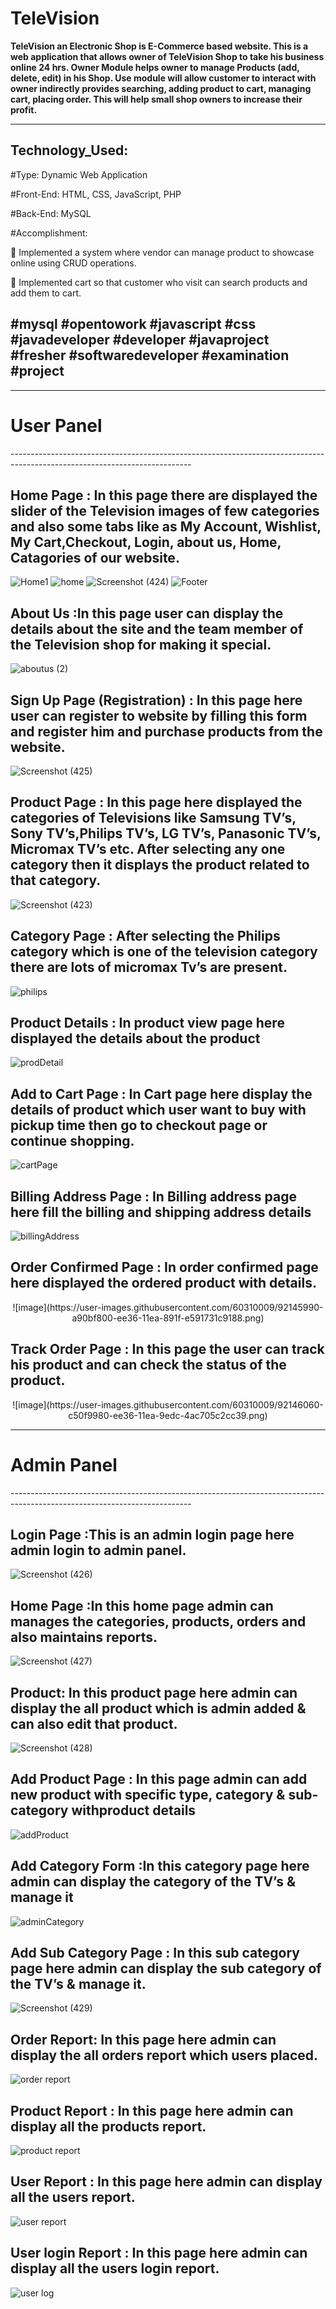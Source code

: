 # TeleVision
<b>TeleVision an Electronic Shop is E-Commerce based website. This is a web application that allows owner of TeleVision Shop to take his business online 24 hrs. Owner Module helps owner to manage Products (add, delete, edit) in his Shop. Use module will allow customer to interact with owner indirectly provides searching, adding product to cart, managing cart, placing order. This will help small shop owners to increase their profit.</b>

---------------------------------------------------------------------------------------------------------------------------
Technology_Used:
---------------------------------------------------------------------------------------------------------------------------

#Type: Dynamic Web Application

#Front-End: HTML, CSS, JavaScript, PHP

#Back-End: MySQL

#Accomplishment:

 Implemented a system where vendor can manage product to showcase online using CRUD operations.

 Implemented cart so that customer who visit can search products and add them to cart.

#mysql #opentowork #javascript #css #javadeveloper #developer #javaproject #fresher #softwaredeveloper #examination #project
---------------------------------------------------------------------------------------------------------------------------


---------------------------------------------------------------------------------------------------------------------------
<h1>User Panel</h1>
---------------------------------------------------------------------------------------------------------------------------


Home Page :  In this page there are displayed the slider of the Television images of few categories and also some tabs like as My Account, Wishlist, My Cart,Checkout, Login, about us, Home, Catagories of our website. 
 ---------------------------------------------------------------------------------------------------------------------------
![Home1](https://user-images.githubusercontent.com/60310009/92134412-1d3e9f80-ee27-11ea-9053-0382ad436809.png)
![home](https://user-images.githubusercontent.com/60310009/92143669-377e7a80-ee33-11ea-863f-7f05c7887f29.png)
![Screenshot (424)](https://user-images.githubusercontent.com/60310009/92143805-6694ec00-ee33-11ea-9f8f-ae34ed1733f8.png)
![Footer](https://user-images.githubusercontent.com/60310009/92144012-b673b300-ee33-11ea-964e-87ec79a74697.png)


About Us :In this page user can display the details about the site and the team member of the Television shop for making it special.
---------------------------------------------------------------------------------------------------------------------------
![aboutus (2)](https://user-images.githubusercontent.com/60310009/92144233-0b172e00-ee34-11ea-8751-ccfe9a5efb42.png)


Sign Up Page (Registration) : In this page here user can register to website by filling this form and register him and purchase products from the website. 
 ---------------------------------------------------------------------------------------------------------------------------
![Screenshot (425)](https://user-images.githubusercontent.com/60310009/92144548-7f51d180-ee34-11ea-991c-d945e1df3b3e.png)


Product Page : In this page here displayed the categories of Televisions like Samsung TV’s, Sony TV’s,Philips TV’s, LG TV’s, Panasonic TV’s, Micromax TV’s etc. After selecting any one category then it displays the product related to that category.
 ---------------------------------------------------------------------------------------------------------------------------
![Screenshot (423)](https://user-images.githubusercontent.com/60310009/92144693-b45e2400-ee34-11ea-9a37-ba3f177e6100.png)


Category Page : After selecting the Philips category which is one of the television category there are lots of micromax Tv’s are present.
 ---------------------------------------------------------------------------------------------------------------------------
![philips](https://user-images.githubusercontent.com/60310009/92144813-e1aad200-ee34-11ea-87b4-69628bc11a81.png)


Product Details : In product view page here displayed the details about the product
 ---------------------------------------------------------------------------------------------------------------------------
![prodDetail](https://user-images.githubusercontent.com/60310009/92144899-0606ae80-ee35-11ea-9e3d-b7f6cb54f49f.png)


 Add to Cart Page : In Cart page here display the details of product which user want to buy with pickup time then go to checkout page or continue shopping.
 ---------------------------------------------------------------------------------------------------------------------------
![cartPage](https://user-images.githubusercontent.com/60310009/92145219-83caba00-ee35-11ea-8c22-1d7293c6613d.png)



Billing Address Page : In Billing address page here fill the billing and shipping address details
 ---------------------------------------------------------------------------------------------------------------------------
![billingAddress](https://user-images.githubusercontent.com/60310009/92145030-3cdcc480-ee35-11ea-871d-9b7ad1ed497f.png)


 Order Confirmed Page : In order confirmed page here displayed the ordered product with details.
 ---------------------------------------------------------------------------------------------------------------------------
<center>![image](https://user-images.githubusercontent.com/60310009/92145990-a90bf800-ee36-11ea-891f-e591731c9188.png)</center>

 Track Order Page : In this page the user can track his product and can check the status of the product.
 ---------------------------------------------------------------------------------------------------------------------------
<center>![image](https://user-images.githubusercontent.com/60310009/92146060-c50f9980-ee36-11ea-9edc-4ac705c2cc39.png)</center>

---------------------------------------------------------------------------------------------------------------------------
<h1>Admin Panel</h1>
---------------------------------------------------------------------------------------------------------------------------

 Login Page :This is an admin login page here admin login to admin panel. 
 ---------------------------------------------------------------------------------------------------------------------------
![Screenshot (426)](https://user-images.githubusercontent.com/60310009/92145795-61856c00-ee36-11ea-85a3-22c08b3587e7.png)

 
 Home Page :In this home page admin can manages the categories, products, orders and also maintains reports.
 ---------------------------------------------------------------------------------------------------------------------------
![Screenshot (427)](https://user-images.githubusercontent.com/60310009/92146215-02742700-ee37-11ea-9f58-fbe379b51d79.png)

Product: In this product page here admin can display the all product which is admin added & can also edit that product.
 ---------------------------------------------------------------------------------------------------------------------------
![Screenshot (428)](https://user-images.githubusercontent.com/60310009/92146464-639bfa80-ee37-11ea-887d-d8c2be6cf2a7.png)


Add Product Page : In this page admin can add new product with specific type, category & sub-category withproduct details
 ---------------------------------------------------------------------------------------------------------------------------
![addProduct](https://user-images.githubusercontent.com/60310009/92146571-8a5a3100-ee37-11ea-8688-0e6086e20673.png)

Add Category Form :In this category page here admin can display the category of the TV’s & manage it
 ---------------------------------------------------------------------------------------------------------------------------
![adminCategory](https://user-images.githubusercontent.com/60310009/92146747-c8efeb80-ee37-11ea-9a29-4e7d1d24154e.png)

Add Sub Category Page : In this sub category page here admin can display the sub category of the TV’s & manage it.
 ---------------------------------------------------------------------------------------------------------------------------
![Screenshot (429)](https://user-images.githubusercontent.com/60310009/92146832-eb820480-ee37-11ea-8107-58119615dff7.png)


Order Report: In this page here admin can display the all orders report which users placed.
 ---------------------------------------------------------------------------------------------------------------------------
![order report](https://user-images.githubusercontent.com/60310009/92146895-03598880-ee38-11ea-95c7-e4d5d2c3a73e.png)


Product Report : In this page here admin can display all the products report.
 ---------------------------------------------------------------------------------------------------------------------------
![product report](https://user-images.githubusercontent.com/60310009/92146975-1a987600-ee38-11ea-913e-5af95612869d.png)


User Report : In this page here admin can display all the users report.
 ---------------------------------------------------------------------------------------------------------------------------
![user report](https://user-images.githubusercontent.com/60310009/92147014-297f2880-ee38-11ea-901f-f80767c714aa.png)


User login Report : In this page here admin can display all the users login report.
 ---------------------------------------------------------------------------------------------------------------------------
![user log](https://user-images.githubusercontent.com/60310009/92147067-39970800-ee38-11ea-89b6-407ba3421640.png)

